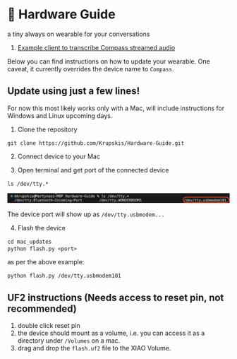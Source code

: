 # 🧭 Hardware Guide

a tiny always on wearable for your conversations

1. [Example client to transcribe Compass streamed audio](https://github.com/Krupskis/Hardware-Guide/tree/main/guide)

Below you can find instructions on how to update your wearable. One caveat, it currently overrides the device name to `Compass`.

## Update using just a few lines!

For now this most likely works only with a Mac, will include instructions for
Windows and Linux upcoming days.

1. Clone the repository

```
git clone https://github.com/Krupskis/Hardware-Guide.git
```

2. Connect device to your Mac

3. Open terminal and get port of the connected device

```
ls /dev/tty.*
```

![Serial devices list](/images/macport.png)

The device port will show up as `/dev/tty.usbmodem...`

4. Flash the device

```
cd mac_updates
python flash.py <port>
```

as per the above example:

```
python flash.py /dev/tty.usbmodem101
```

## UF2 instructions (Needs access to reset pin, not recommended)

1. double click reset pin
2. the device should mount as a volume, i.e. you can access it as a directory under `/Volumes` on a mac.
3. drag and drop the `flash.uf2` file to the XIAO Volume.
